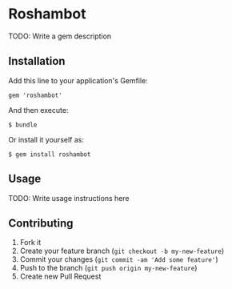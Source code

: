 # Roshambot

TODO: Write a gem description

## Installation

Add this line to your application's Gemfile:

    gem 'roshambot'

And then execute:

    $ bundle

Or install it yourself as:

    $ gem install roshambot

## Usage

TODO: Write usage instructions here

## Contributing

1. Fork it
2. Create your feature branch (`git checkout -b my-new-feature`)
3. Commit your changes (`git commit -am 'Add some feature'`)
4. Push to the branch (`git push origin my-new-feature`)
5. Create new Pull Request
